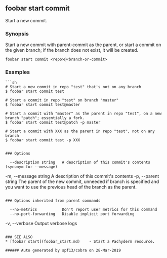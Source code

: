 ## foobar start commit

Start a new commit.

### Synopsis


Start a new commit with parent-commit as the parent, or start a commit on the given branch; if the branch does not exist, it will be created.

```
foobar start commit <repo>@<branch-or-commit>
```

### Examples

```
```sh
# Start a new commit in repo "test" that's not on any branch
$ foobar start commit test

# Start a commit in repo "test" on branch "master"
$ foobar start commit test@master

# Start a commit with "master" as the parent in repo "test", on a new branch "patch"; essentially a fork.
$ foobar start commit test@patch -p master

# Start a commit with XXX as the parent in repo "test", not on any branch
$ foobar start commit test -p XXX
```
```

### Options

```
      --description string   A description of this commit's contents (synonym for --message)
  -m, --message string       A description of this commit's contents
  -p, --parent string        The parent of the new commit, unneeded if branch is specified and you want to use the previous head of the branch as the parent.
```

### Options inherited from parent commands

```
      --no-metrics           Don't report user metrics for this command
      --no-port-forwarding   Disable implicit port forwarding
  -v, --verbose              Output verbose logs
```

### SEE ALSO
* [foobar start](foobar_start.md)	 - Start a Pachyderm resource.

###### Auto generated by spf13/cobra on 28-Mar-2019
